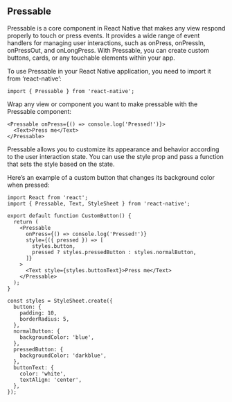 ## Pressable
Pressable is a core component in React Native that makes any view respond properly to touch or press events. It provides a wide range of event handlers for managing user interactions, such as onPress, onPressIn, onPressOut, and onLongPress. With Pressable, you can create custom buttons, cards, or any touchable elements within your app.

To use Pressable in your React Native application, you need to import it from ‘react-native’:
```
import { Pressable } from 'react-native';
```
Wrap any view or component you want to make pressable with the Pressable component:
```
<Pressable onPress={() => console.log('Pressed!')}>
  <Text>Press me</Text>
</Pressable>
```
Pressable allows you to customize its appearance and behavior according to the user interaction state. You can use the style prop and pass a function that sets the style based on the state.

Here’s an example of a custom button that changes its background color when pressed:
```
import React from 'react';
import { Pressable, Text, StyleSheet } from 'react-native';

export default function CustomButton() {
  return (
    <Pressable
      onPress={() => console.log('Pressed!')}
      style={({ pressed }) => [
        styles.button,
        pressed ? styles.pressedButton : styles.normalButton,
      ]}
    >
      <Text style={styles.buttonText}>Press me</Text>
    </Pressable>
  );
}

const styles = StyleSheet.create({
  button: {
    padding: 10,
    borderRadius: 5,
  },
  normalButton: {
    backgroundColor: 'blue',
  },
  pressedButton: {
    backgroundColor: 'darkblue',
  },
  buttonText: {
    color: 'white',
    textAlign: 'center',
  },
});
```